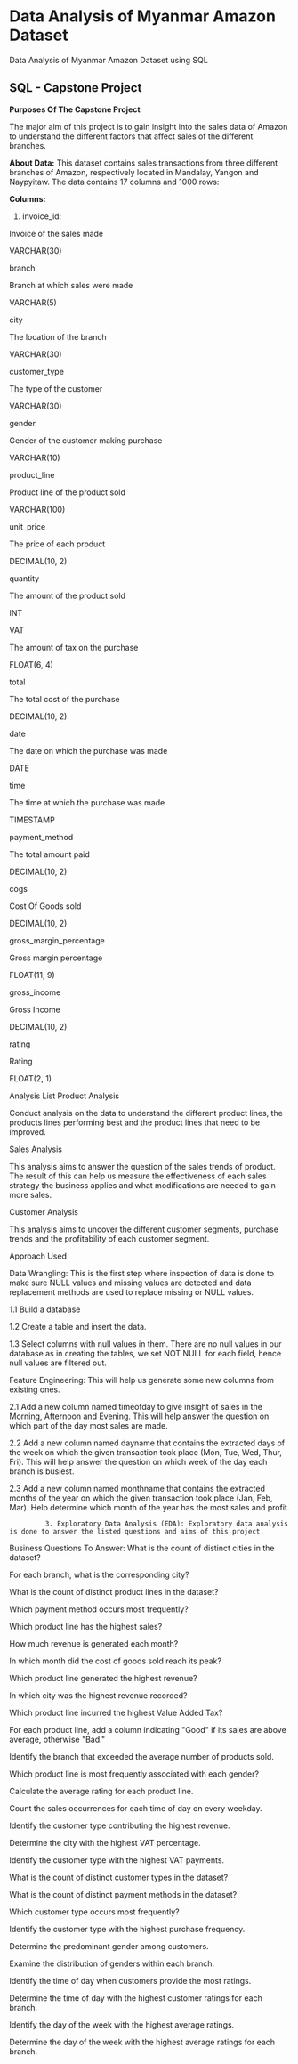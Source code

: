 # Data Analysis of Myanmar Amazon Dataset
Data Analysis of Myanmar Amazon Dataset using SQL

## SQL - Capstone Project

**Purposes Of The Capstone Project**

The major aim of this project is to gain insight into the sales data of Amazon to understand the different factors that affect sales of the different branches.

**About Data:**
This dataset contains sales transactions from three different branches of Amazon, respectively located in Mandalay, Yangon and Naypyitaw. The data contains 17 columns and 1000 rows:

**Columns:**
1. invoice_id: 

Invoice of the sales made

VARCHAR(30)

branch

Branch at which sales were made

VARCHAR(5)

city

The location of the branch

VARCHAR(30)

customer_type

The type of the customer

VARCHAR(30)

gender

Gender of the customer making purchase

VARCHAR(10)

product_line

Product line of the product sold

VARCHAR(100)

unit_price

The price of each product

DECIMAL(10, 2)

quantity

The amount of the product sold

INT

VAT

The amount of tax on the purchase

FLOAT(6, 4)

total

The total cost of the purchase

DECIMAL(10, 2)

date

The date on which the purchase was made

DATE

time

The time at which the purchase was made

TIMESTAMP

payment_method

The total amount paid

DECIMAL(10, 2)

cogs

Cost Of Goods sold

DECIMAL(10, 2)

gross_margin_percentage

Gross margin percentage

FLOAT(11, 9)

gross_income

Gross Income

DECIMAL(10, 2)

rating

Rating

FLOAT(2, 1)


Analysis List
Product Analysis

Conduct analysis on the data to understand the different product lines, the products lines performing best and the product lines that need to be improved.

Sales Analysis

This analysis aims to answer the question of the sales trends of product. The result of this can help us measure the effectiveness of each sales strategy the business applies and what modifications are needed to gain more sales.

Customer Analysis

This analysis aims to uncover the different customer segments, purchase trends and the profitability of each customer segment.


Approach Used

Data Wrangling: This is the first step where inspection of data is done to make sure NULL values and missing values are detected and data replacement methods are used to replace missing or NULL values.


1.1          Build a database

1.2          Create a table and insert the data.

1.3          Select columns with null values in them. There are no null values in our database as in creating the tables, we set NOT  NULL for each field, hence null values are filtered out.


Feature Engineering: This will help us generate some new columns from existing ones.


2.1           Add a new column named timeofday to give insight of sales in the Morning, Afternoon and Evening. This will help answer the question on which part of the day most sales are made.

2.2          Add a new column named dayname that contains the extracted days of the week on which the given transaction took place (Mon, Tue, Wed, Thur, Fri). This will help answer the question on which week of the day each branch is busiest.

2.3        Add a new column named monthname that contains the extracted months of the year on which the given transaction took place (Jan, Feb, Mar). Help determine which month of the year has the most sales and profit.


             3. Exploratory Data Analysis (EDA): Exploratory data analysis is done to answer the listed questions and aims of this project.

Business Questions To Answer:
What is the count of distinct cities in the dataset?

For each branch, what is the corresponding city?

What is the count of distinct product lines in the dataset?

Which payment method occurs most frequently?

Which product line has the highest sales?

How much revenue is generated each month?

In which month did the cost of goods sold reach its peak?

Which product line generated the highest revenue?

In which city was the highest revenue recorded?

Which product line incurred the highest Value Added Tax?

For each product line, add a column indicating "Good" if its sales are above average, otherwise "Bad."

Identify the branch that exceeded the average number of products sold.

Which product line is most frequently associated with each gender?

Calculate the average rating for each product line.

Count the sales occurrences for each time of day on every weekday.

Identify the customer type contributing the highest revenue.

Determine the city with the highest VAT percentage.

Identify the customer type with the highest VAT payments.

What is the count of distinct customer types in the dataset?

What is the count of distinct payment methods in the dataset?

Which customer type occurs most frequently?

Identify the customer type with the highest purchase frequency.

Determine the predominant gender among customers.

Examine the distribution of genders within each branch.

Identify the time of day when customers provide the most ratings.

Determine the time of day with the highest customer ratings for each branch.

Identify the day of the week with the highest average ratings.

Determine the day of the week with the highest average ratings for each branch.




